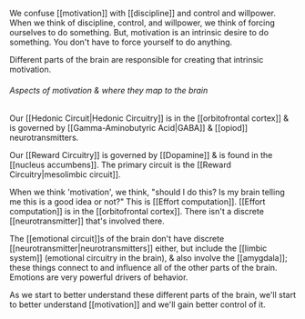 We confuse [[motivation]] with [[discipline]] and control and willpower. When we think of discipline, control, and willpower, we think of forcing ourselves to do something. But, motivation is an intrinsic desire to do something. You don't have to force yourself to do anything.

Different parts of the brain are responsible for creating that intrinsic motivation.

###### Aspects of motivation & where they map to the brain
Our [[Hedonic Circuit|Hedonic Circuitry]] is in the [[orbitofrontal cortex]] & is governed by [[Gamma-Aminobutyric Acid|GABA]] & [[opiod]] neurotransmitters.

Our [[Reward Circuitry]] is governed by [[Dopamine]] & is found in the [[nucleus accumbens]]. The primary circuit is the [[Reward Circuitry|mesolimbic circuit]].

When we think 'motivation', we think, "should I do this? Is my brain telling me this is a good idea or not?" This is [[Effort computation]].
[[Effort computation]] is in the [[orbitofrontal cortex]]. There isn't a discrete [[neurotransmitter]] that's involved there.

The [[emotional circuit]]s of the brain don't have discrete [[neurotransmitter|neurotransmitters]] either, but include the [[limbic system]] (emotional circuitry in the brain), & also involve the [[amygdala]]; these things connect to and influence all of the other parts of the brain. Emotions are very powerful drivers of behavior.


As we start to better understand these different parts of the brain, we'll start to better understand [[motivation]] and we'll gain better control of it.